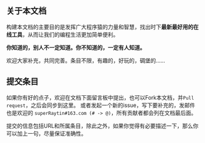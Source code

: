 ## 关于本文档
构建本文档的主要目的是发挥广大程序猿的力量和智慧，找出时下**最新最好用的在线工具**，从而让我们的编程生活更加简单便利。

**你知道的，别人不一定知道。你不知道的，一定有人知道。**

欢迎大家补充，共同完善。条目不限，有趣的，好玩的，碉堡的……

## 提交条目
如果你有好的点子，欢迎在文档下面留言板中提出，也可以Fork本文档，并`Pull request`，之后会同步到这里。
或者发起一个新的issue，写下要补充的，发邮件也是欢迎的 `superRaytin#163.com (# -> @)`，所有贡献者都会列在文档最后面。

提交的信息包括URL和所属条目，除此之外，如果你觉得有必要描述一下，那么你可以加上一句，尽量保证准确性。
